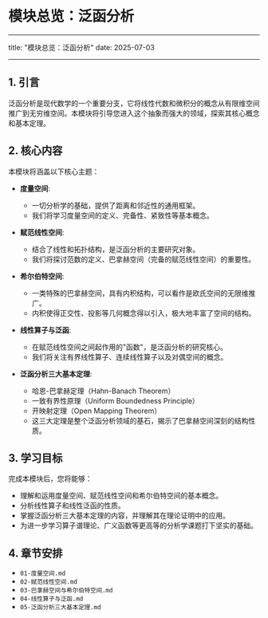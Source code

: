 # 模块总览：泛函分析

---

title: "模块总览：泛函分析"
date: 2025-07-03

---

## 1. 引言

泛函分析是现代数学的一个重要分支，它将线性代数和微积分的概念从有限维空间推广到无穷维空间。本模块将引导您进入这个抽象而强大的领域，探索其核心概念和基本定理。

## 2. 核心内容

本模块将涵盖以下核心主题：

- **度量空间**:
  - 一切分析学的基础，提供了距离和邻近性的通用框架。
  - 我们将学习度量空间的定义、完备性、紧致性等基本概念。

- **赋范线性空间**:
  - 结合了线性和拓扑结构，是泛函分析的主要研究对象。
  - 我们将探讨范数的定义、巴拿赫空间（完备的赋范线性空间）的重要性。

- **希尔伯特空间**:
  - 一类特殊的巴拿赫空间，具有内积结构，可以看作是欧氏空间的无限维推广。
  - 内积使得正交性、投影等几何概念得以引入，极大地丰富了空间的结构。

- **线性算子与泛函**:
  - 在赋范线性空间之间起作用的"函数"，是泛函分析的研究核心。
  - 我们将关注有界线性算子、连续线性算子以及对偶空间的概念。

- **泛函分析三大基本定理**:
  - 哈恩-巴拿赫定理（Hahn-Banach Theorem）
  - 一致有界性原理（Uniform Boundedness Principle）
  - 开映射定理（Open Mapping Theorem）
  - 这三大定理是整个泛函分析领域的基石，揭示了巴拿赫空间深刻的结构性质。

## 3. 学习目标

完成本模块后，您将能够：

- 理解和运用度量空间、赋范线性空间和希尔伯特空间的基本概念。
- 分析线性算子和线性泛函的性质。
- 掌握泛函分析三大基本定理的内容，并理解其在理论证明中的应用。
- 为进一步学习算子谱理论、广义函数等更高等的分析学课题打下坚实的基础。

## 4. 章节安排

- `01-度量空间.md`
- `02-赋范线性空间.md`
- `03-巴拿赫空间与希尔伯特空间.md`
- `04-线性算子与泛函.md`
- `05-泛函分析三大基本定理.md`
